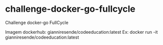 # challenge-docker-go-fullcycle
Challenge docker-go FullCycle

Imagem dockerhub: gianniresende/codeeducation:latest
Ex: docker run -it gianniresende/codeeducation:latest
